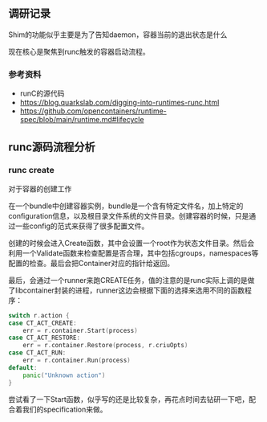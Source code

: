 ## 调研记录
Shim的功能似乎主要是为了告知daemon，容器当前的退出状态是什么

现在核心是聚焦到runc触发的容器启动流程。

### 参考资料
- runC的源代码
- https://blog.quarkslab.com/digging-into-runtimes-runc.html
- https://github.com/opencontainers/runtime-spec/blob/main/runtime.md#lifecycle
## runc源码流程分析
### runc create
对于容器的创建工作

在一个bundle中创建容器实例，bundle是一个含有特定文件名，加上特定的configuration信息，以及根目录文件系统的文件目录。创建容器的时候，只是通过一些config的范式来获得了很多配置文件。

创建的时候会进入Create函数，其中会设置一个root作为状态文件目录。然后会利用一个Validate函数来检查配置是否合理，其中包括cgroups，namespaces等配置的检查。最后会把Container对应的指针给返回。

最后，会通过一个runner来跑CREATE任务，值的注意的是runc实际上调的是做了libcontainer封装的进程，runner这边会根据下面的选择来选用不同的函数程序：
```go
switch r.action {
case CT_ACT_CREATE:
    err = r.container.Start(process)
case CT_ACT_RESTORE:
    err = r.container.Restore(process, r.criuOpts)
case CT_ACT_RUN:
    err = r.container.Run(process)
default:
    panic("Unknown action")
}
```

尝试看了一下Start函数，似乎写的还是比较复杂，再花点时间去钻研一下吧，配合着我们的specification来做。


